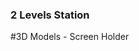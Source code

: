### 2 Levels Station

[](models/focusingassemblylogo.stl "")
[](models/legshortbaseleg.stl "")
[](models/legstopleg.stl "")
[](models/LensSpacer.stl "")
[](models/lightholderarm.stl "")
[](models/lightholderbase.stl "")
[](models/lightholdercover.stl "")
[](models/lightholderslide.stl "")
[](models/mainknob.stl "")
[](models/slideknob.stl "")
[](models/armpin.stl "")
[](models/basefocusing.stl "")
[](models/cameraholder.stl "")

#3D Models - Screen Holder

[](models/screenbase.stl "")
[](models/screencase.stl "")
[](models/screentop.stl "")